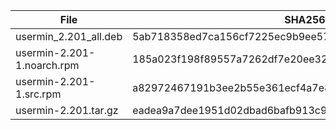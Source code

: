 | File | SHA256 Checksum |
| ---- | ------------ |
| usermin_2.201_all.deb | 5ab718358ed7ca156cf7225ec9b9ee57c60539953cb3dd47620fe2e955c05b56 |
| usermin-2.201-1.noarch.rpm | 185a023f198f89557a7262df7e20ee3202d0a3294eba2fe6bd0c3ba66f379940 |
| usermin-2.201-1.src.rpm | a82972467191b3ee2b55e361ecf4a7e814e65017e68903c06fb2f38e8613af13 |
| usermin-2.201.tar.gz | eadea9a7dee1951d02dbad6bafb913c97983933b5b3831e44b9c690474224211 |
